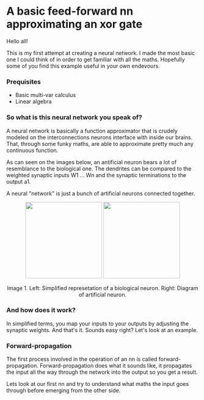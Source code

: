 # A basic feed-forward nn approximating an xor gate

Hello all!

This is my first attempt at creating a neural network. I made the most basic one I could think of in order to get familiar with all the maths. Hopefully some of you find this example useful in your own endevours.

### Prequisites
- Basic multi-var calculus
- Linear algebra

### So what is this neural network you speak of?

A neural network is basically a function approximator that is crudely modeled on the interconnections neurons interface with inside our brains. That, through some funky maths, are able to approximate pretty much any continuous function.

As can seen on the images below, an antificial neuron bears a lot of resemblance to the biological one. The dendrites can be compared to the weighted synaptic inputs W1 ... Wn and the synaptic terminations to the output a1.

A neural "network" is just a bunch of artificial neurons connected together.

<p align="center">
  <img src="https://cdn.rawgit.com/4driel/basic-nn-xor/master/images/biological-neuron.svg" height="200">
  <img src="https://cdn.rawgit.com/4driel/basic-nn-xor/master/images/artificial-neuron.svg" height="200">
</p>
<p align="center">
  Image 1. Left: Simplified represetation of a biological neuron. Right: Diagram of artificial neuron.
</p>

### And how does it work?

In simplified terms, you map your inputs to your outputs by adjusting the synaptic weights. And that's it. Sounds easy right? Let's look at an example.

### Forward-propagation

The first process involved in the operation of an nn is called forward-propagation. Forward-propagation does what it sounds like, it propagates the input all the way through the network into the output so you get a result.

Lets look at our first nn and try to understand what maths the input goes through before emerging from the other side.

